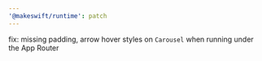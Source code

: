 ```yaml
---
'@makeswift/runtime': patch
---
```


fix: missing padding, arrow hover styles on `Carousel` when running under the App Router
